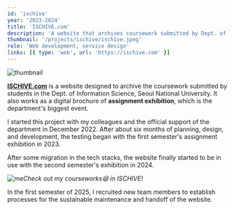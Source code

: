 ```yaml
---
id: 'ischive'
year: '2023-2024'
title: 'ISCHIVE.com'
description: 'A website that archives coursework submitted by Dept. of Information Science students'
thumbnail: '/projects/ischive/ischive.jpeg'
role: 'Web development, service design'
links: [{ type: 'web', url: 'https://ischive.com' }]
---
```


![thumbnail](/projects/ischive/ischive.jpeg)

**[ISCHIVE.com](https://ischive.com)** is a website designed to archive the coursework submitted by students in the Dept. of Information Science, Seoul National University. It also works as a digital brochure of **assignment exhibition**, which is the department's biggest event.

I started this project with my colleagues and the official support of the department in December 2022. After about six months of planning, design, and development, the testing began with the first semester's assignment exhibition in 2023.

After some migration in the tech stacks, the website finally started to be in use with the second semester's exhibition in 2024.

![me](/projects/ischive/me.jpeg)_Check out my courseworks😄 in ISCHIVE!_

In the first semester of 2025, I recruited new team members to establish processes for the sustainable maintenance and handoff of the website.
